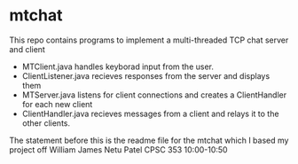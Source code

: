 # mtchat
This repo contains programs to implement a multi-threaded TCP chat server and client

* MTClient.java handles keyborad input from the user.
* ClientListener.java recieves responses from the server and displays them
* MTServer.java listens for client connections and creates a ClientHandler for each new client
* ClientHandler.java recieves messages from a client and relays it to the other clients.

The statement before this is the readme file for the mtchat which I based my project off
William James
Netu Patel
CPSC 353 10:00-10:50

